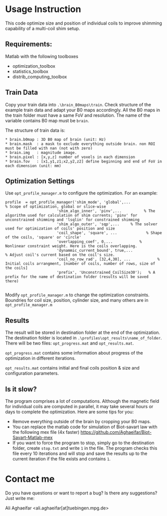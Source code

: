 # Usage Instruction
This code optimize size and position of individual coils to improve shimming capability of a multi-coil shim setup.
## Requirements:
Matlab with the following toolboxes 
* optimization_toolbox
* statistics_toolbox
* distrib_computing_toolbox
## Train Data
Copy your train data into `.\brain_B0maps\train`. Check structure of the example train data and adapt your B0 maps accordingly. All the B0 maps in the train folder must have a same FoV and resolution. The name of the variable contains B0 map must be `brain`. 

The structure of train data is:
```
* brain.b0map : 3D B0 map of brain (unit: Hz)
* brain.mask  : a mask to exclude everything outside brain. non ROI must be filled with nan (not with zero)
* brain.img   : magnitude image.
* brain.pixel : [x,y,z] number of voxels in each dimension
* brain.fov   : [x1,y1,z1;x2,y2,z2] define beginning and end of FoV in each dimension (unit: mm)
```
## Optimization Settings 
Use `opt_profile_manager.m` to configure the optimization. For an example:
```
profile  = opt_profile_manager('shim_mode', 'global',...              % Scope of optimization, global or slice-wise
					   'shim_algo_inner', 'pinv',...          % The algorithm used for calculation of shim currents; 'pinv' for unconstrained shimming and 'lsqlin' for constrained shimming
					   'shim_algo_outer', 'sqp',...		% The solver used for optimization of coils' position and size
					   'coil_shape', 'square', ...             % Shape of the coils, 'square' or 'circle' 
					   'overlapping_coef', 0,...			% Nonlinear constraint weight. Here is the coils overlapping. 
					   'dynammic_current_bound', true,...                    % Adjust coil's current based on the coil's size.          
					   'coil_no_row_rad', [32,4,30], ...            % Initial coils arrangment, [number of coils, number of rows, size of the coils]
					   'prefix', 'Unconstrained_CoilSize30');   % A prefix for the name of destination folder (results will be saved there)
                               
```
Modify `opt_profile_manager.m` to change the optimization constraints. Boundries for coil size, position, cylinder size, and many others are in `opt_profile_manager.m` 

## Results
The result will be stored in destination folder at the end of the optimization. The destination folder is located in `.\profiles\opt_results\name_of_folder`. There will be two files: `opt_progress.mat` and `opt_results.mat`.

`opt_progress.mat` contains some information about progress of the optimization in different iterations. 

`opt_results.mat` contains initial and final coils position & size and configuration parameters.

## Is it slow?
The program comprises a lot of computations. Although the magnetic field for individual coils are computed in parallel, it may take several hours or days to complete the optimization. Here are some tips for you:
- Remove everything outside of the brain by cropping your B0 maps. 
- You can replace the matlab code for simulation of Biot-savart law with the following mex file (4x faster)
https://github.com/Aghaeifar/Biot-Savart-Matlab-mex
- If you want to force the program to stop, simply go to the destination folder, create `stop.txt` and write `1` in the file. The program checks this file every 10 iterations and will stop and save the results up to the current iteration if the file exists and contains `1`. 

# Contact me
Do you have questions or want to report a bug? Is there any suggestions? Just write me:

Ali Aghaeifar <ali.aghaeifar[at]tuebingen.mpg.de>




